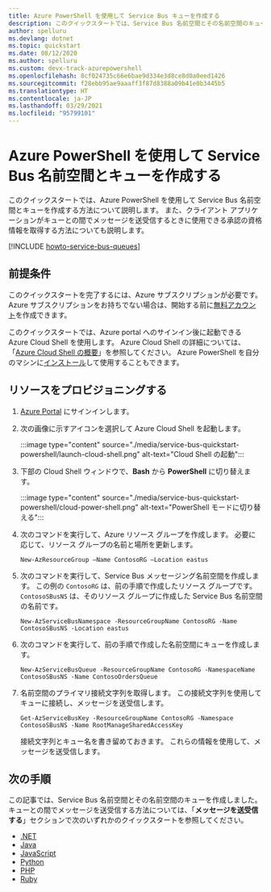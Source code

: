 ```yaml
---
title: Azure PowerShell を使用して Service Bus キューを作成する
description: このクイックスタートでは、Service Bus 名前空間とその名前空間のキューを Azure PowerShell を使用して作成する方法について説明します。
author: spelluru
ms.devlang: dotnet
ms.topic: quickstart
ms.date: 08/12/2020
ms.author: spelluru
ms.custom: devx-track-azurepowershell
ms.openlocfilehash: 8cf024735c66e6bae9d334e3d8ce8d0a0eed1426
ms.sourcegitcommit: f28ebb95ae9aaaff3f87d8388a09b41e0b3445b5
ms.translationtype: HT
ms.contentlocale: ja-JP
ms.lasthandoff: 03/29/2021
ms.locfileid: "95799101"
---
```

# <a name="use-azure-powershell-to-create-a-service-bus-namespace-and-a-queue"></a>Azure PowerShell を使用して Service Bus 名前空間とキューを作成する
このクイックスタートでは、Azure PowerShell を使用して Service Bus 名前空間とキューを作成する方法について説明します。 また、クライアント アプリケーションがキューとの間でメッセージを送受信するときに使用できる承認の資格情報を取得する方法についても説明します。 

[!INCLUDE [howto-service-bus-queues](../../includes/howto-service-bus-queues.md)]


## <a name="prerequisites"></a>前提条件

このクイックスタートを完了するには、Azure サブスクリプションが必要です。 Azure サブスクリプションをお持ちでない場合は、開始する前に[無料アカウント][]を作成できます。 

このクイックスタートでは、Azure portal へのサインイン後に起動できる Azure Cloud Shell を使用します。 Azure Cloud Shell の詳細については、「[Azure Cloud Shell の概要](../cloud-shell/overview.md)」を参照してください。 Azure PowerShell を自分のマシンに[インストール](/powershell/azure/install-Az-ps)して使用することもできます。 


## <a name="provision-resources"></a>リソースをプロビジョニングする
1. [Azure Portal](https://portal.azure.com) にサインインします。
2. 次の画像に示すアイコンを選択して Azure Cloud Shell を起動します。 

    :::image type="content" source="./media/service-bus-quickstart-powershell/launch-cloud-shell.png" alt-text="Cloud Shell の起動":::
3. 下部の Cloud Shell ウィンドウで、**Bash** から **PowerShell** に切り替えます。 

    :::image type="content" source="./media/service-bus-quickstart-powershell/cloud-power-shell.png" alt-text="PowerShell モードに切り替える":::    
4. 次のコマンドを実行して、Azure リソース グループを作成します。 必要に応じて、リソース グループの名前と場所を更新します。 

    ```azurepowershell-interactive
    New-AzResourceGroup –Name ContosoRG –Location eastus
    ```
5. 次のコマンドを実行して、Service Bus メッセージング名前空間を作成します。 この例の `ContosoRG` は、前の手順で作成したリソース グループです。 `ContosoSBusNS` は、そのリソース グループに作成した Service Bus 名前空間の名前です。 

    ```azurepowershell-interactive
    New-AzServiceBusNamespace -ResourceGroupName ContosoRG -Name ContosoSBusNS -Location eastus
    ```
6. 次のコマンドを実行して、前の手順で作成した名前空間にキューを作成します。 

    ```azurepowershell-interactive
    New-AzServiceBusQueue -ResourceGroupName ContosoRG -NamespaceName ContosoSBusNS -Name ContosoOrdersQueue 
    ```
7. 名前空間のプライマリ接続文字列を取得します。 この接続文字列を使用してキューに接続し、メッセージを送受信します。 

    ```azurepowershell-interactive    
    Get-AzServiceBusKey -ResourceGroupName ContosoRG -Namespace ContosoSBusNS -Name RootManageSharedAccessKey
    ```

    接続文字列とキュー名を書き留めておきます。 これらの情報を使用して、メッセージを送受信します。 


## <a name="next-steps"></a>次の手順
この記事では、Service Bus 名前空間とその名前空間のキューを作成しました。 キューとの間でメッセージを送受信する方法については、「**メッセージを送受信する**」セクションで次のいずれかのクイックスタートを参照してください。 

- [.NET](service-bus-dotnet-get-started-with-queues.md)
- [Java](service-bus-java-how-to-use-queues.md)
- [JavaScript](service-bus-nodejs-how-to-use-queues.md)
- [Python](service-bus-python-how-to-use-queues.md)
- [PHP](service-bus-php-how-to-use-queues.md)
- [Ruby](service-bus-ruby-how-to-use-queues.md)

[無料アカウント]: https://azure.microsoft.com/free/?ref=microsoft.com&utm_source=microsoft.com&utm_medium=docs&utm_campaign=visualstudio

